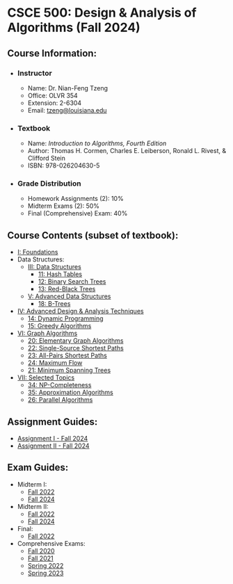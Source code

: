 # CSCE 500: Design & Analysis of Algorithms (Fall 2024)

## Course Information:

* ### Instructor

    * Name: Dr. Nian-Feng Tzeng
    * Office: OLVR 354
    * Extension: 2-6304
    * Email: tzeng@louisiana.edu


* ### Textbook

    * Name: *Introduction to Algorithms, Fourth Edition*
    * Author: Thomas H. Cormen, Charles E. Leiberson, Ronald L. Rivest, & Clifford Stein
    * ISBN: 978-026204630-5

* ### Grade Distribution

    * Homework Assignments (2): 10%
    * Midterm Exams (2): 50%
    * Final (Comprehensive) Exam: 40%

## Course Contents (subset of textbook):

* [I: Foundations](./I_Foundations/toc.md)
* Data Structures:
    * [III: Data Structures](./III_Data-Structures/toc.md)
        * [11: Hash Tables](./III_Data-Structures/11_Hash-Tables/toc.md)
        * [12: Binary Search Trees](./III_Data-Structures/12_Binary-Search-Trees/toc.md)
        * [13: Red-Black Trees](./III_Data-Structures/13_Red-Black-Trees/toc.md)
    * [V: Advanced Data Structures](./V_Advanced-Data-Structures/toc.md)
        * [18: B-Trees](./V_Advanced-Data-Structures/18_B-Trees/toc.md)
* [IV: Advanced Design & Analysis Techniques](./IV_Advanced-Design-and-Analysis-Techniques/toc.md)
    * [14: Dynamic Programming](./IV_Advanced-Design-and-Analysis-Techniques/14_Dynamic-Programming/toc.md)
    * [15: Greedy Algorithms](./IV_Advanced-Design-and-Analysis-Techniques/15_Greedy-Algorithms/toc.md)
* [VI: Graph Algorithms](./VI_Graph-Algorithms/toc.md)
    * [20: Elementary Graph Algorithms](./VI_Graph-Algorithms/20_Elementary-Graph-Algorithms/toc.md)
    * [22: Single-Source Shortest Paths](./VI_Graph-Algorithms/22_Single-Source-Shortest-Paths/toc.md)
    * [23: All-Pairs Shortest Paths](./VI_Graph-Algorithms/23_All-Pairs-Shortest-Paths/toc.md)
    * [24: Maximum Flow](./VI_Graph-Algorithms/24_Maximum-Flow/)
    * [21: Minimum Spanning Trees](./VI_Graph-Algorithms/21_Minimum-Spanning-Tree/toc.md)
* [VII: Selected Topics](./VII_Selected-Topics/toc.md)
    * [34: NP-Completeness](./VII_Selected-Topics/34_NP-Completeness/toc.md)
    * [35: Approximation Algorithms](./VII_Selected-Topics/35_Approximation-Algorithms/toc.md)
    * [26: Parallel Algorithms](./VII_Selected-Topics/26_Parallel-Algorithms/toc.md)

## Assignment Guides:
* [Assignment I - Fall 2024](./assignments/Assignment-I-Fall2024.md)
* [Assignment II - Fall 2024](./assignments/Assignment-II-Fall2024.md)

## Exam Guides:
* Midterm I:
    * [Fall 2022](./Exams/Midterm-I_(Fall-2022).md)
    * [Fall 2024](./Exams/Midterm-I_(Fall-2024).md)
* Midterm II:
    * [Fall 2022](./Exams/Midterm-II_(Fall-2022).md)
    * [Fall 2024](./Exams/Midterm-II_(Fall-2024).md)
* Final:
    * [Fall 2022](./Exams/Final_(Fall-2022).md)
* Comprehensive Exams:
    * [Fall 2020](./exams/Algorithms-Comprehensive_(Fall-2020).md)
    * [Fall 2021](./exams/Algorithms-Comprehensive_(Fall-2021).md)
    * [Spring 2022](./exams/Algorithms-Comprehensive_(Spring-2022).md)
    * [Spring 2023](./exams/Algorithms-Comprehensive_(Spring-2023).md)